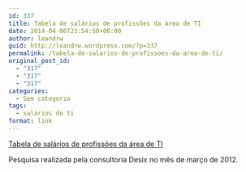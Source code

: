 ```yaml
---
id: 337
title: Tabela de salários de profissões da área de TI
date: 2014-04-06T23:54:50+00:00
author: leandrw
guid: http://leandrw.wordpress.com/?p=337
permalink: /tabela-de-salarios-de-profissoes-da-area-de-ti/
original_post_id:
  - "317"
  - "317"
  - "317"
categories:
  - Sem categoria
tags:
  - salarios de ti
format: link
---
```

<p><a href="http://info.abril.com.br/carreira/salarios/" title="Tabela de salários de profissões da área de TI">Tabela de salários de profissões da área de TI</a></p><p>Pesquisa realizada pela consultoria Desix no mês de março de 2012.</p>
